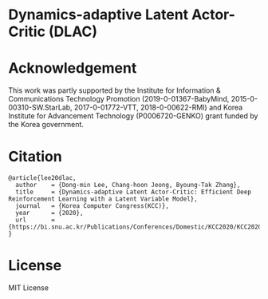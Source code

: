 # Dynamics-adaptive Latent Actor-Critic (DLAC)

# Acknowledgement
This work was partly supported by the Institute for Information & Communications Technology Promotion (2019-0-01367-BabyMind, 2015-0-00310-SW.StarLab, 2017-0-01772-VTT, 2018-0-00622-RMI) and Korea Institute for Advancement Technology (P0006720-GENKO) grant funded by the Korea government.

# Citation
```
@article{lee20dlac,
  author    = {Dong-min Lee, Chang-hoon Jeong, Byoung-Tak Zhang},
  title     = {Dynamics-adaptive Latent Actor-Critic: Efficient Deep Reinforcement Learning with a Latent Variable Model},
  journal   = {Korea Computer Congress(KCC)},
  year      = {2020},
  url       = {https://bi.snu.ac.kr/Publications/Conferences/Domestic/KCC2020/KCC2020_DMLeeJZ.pdf}
}
```
# License
MIT License
